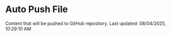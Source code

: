 # Auto Push File

Content that will be pushed to GitHub repository.
Last updated: 08/04/2025, 10:29:10 AM